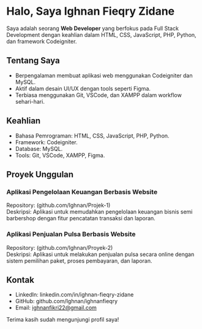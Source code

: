 # Halo, Saya Ighnan Fieqry Zidane

Saya adalah seorang **Web Developer** yang berfokus pada Full Stack Development dengan keahlian dalam HTML, CSS, JavaScript, PHP, Python, dan framework Codeigniter.

## Tentang Saya
- Berpengalaman membuat aplikasi web menggunakan Codeigniter dan MySQL.
- Aktif dalam desain UI/UX dengan tools seperti Figma.
- Terbiasa menggunakan Git, VSCode, dan XAMPP dalam workflow sehari-hari.

## Keahlian
- Bahasa Pemrograman: HTML, CSS, JavaScript, PHP, Python.
- Framework: Codeigniter.
- Database: MySQL.
- Tools: Git, VSCode, XAMPP, Figma.

## Proyek Unggulan
### Aplikasi Pengelolaan Keuangan Berbasis Website
Repository: (github.com/Ighnan/Projek-1)  
Deskripsi: Aplikasi untuk memudahkan pengelolaan keuangan bisnis semi barbershop dengan fitur pencatatan transaksi dan laporan.

### Aplikasi Penjualan Pulsa Berbasis Website
Repository: (github.com/Ighnan/Proyek-2)  
Deskripsi: Aplikasi untuk melakukan penjualan pulsa secara online dengan sistem pemilihan paket, proses pembayaran, dan laporan.

## Kontak
- LinkedIn: linkedin.com/in/ighnan-fieqry-zidane
- GitHub: github.com/Ighnan/ighnanfieqry
- Email: ighnanfikri22@gmail.com



Terima kasih sudah mengunjungi profil saya!
